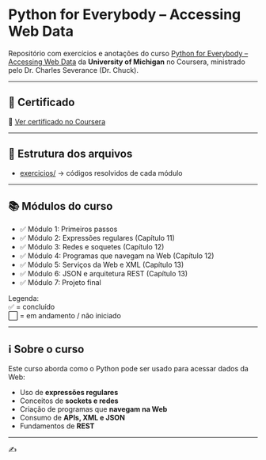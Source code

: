 # Python for Everybody – Accessing Web Data

Repositório com exercícios e anotações do curso [Python for Everybody – Accessing Web Data](https://www.coursera.org/learn/python-network-data) da **University of Michigan** no Coursera, ministrado pelo Dr. Charles Severance (Dr. Chuck).

---

## 📜 Certificado
🔗 [Ver certificado no Coursera](COLE_AQUI_SEU_LINK_QUANDO_CONCLUIR)

---

## 📂 Estrutura dos arquivos
- [exercicios/](exercicios) → códigos resolvidos de cada módulo

---

## 📚 Módulos do curso

- ✅ Módulo 1: Primeiros passos  
- ✅ Módulo 2: Expressões regulares (Capítulo 11)  
- ✅ Módulo 3: Redes e soquetes (Capítulo 12)  
- ✅ Módulo 4: Programas que navegam na Web (Capítulo 12)  
- ✅ Módulo 5: Serviços da Web e XML (Capítulo 13)  
- ✅ Módulo 6: JSON e arquitetura REST (Capítulo 13)  
- ✅ Módulo 7: Projeto final  

Legenda:  
✅ = concluído  
⬜ = em andamento / não iniciado  

---

## ℹ️ Sobre o curso
Este curso aborda como o Python pode ser usado para acessar dados da Web:
- Uso de **expressões regulares**  
- Conceitos de **sockets e redes**  
- Criação de programas que **navegam na Web**  
- Consumo de **APIs, XML e JSON**  
- Fundamentos de **REST**  

---

✍️

